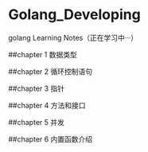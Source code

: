 # Golang_Developing

golang Learning Notes（正在学习中···）

##chapter 1 数据类型

##chapter 2 循环控制语句

##chapter 3 指针

##chapter 4 方法和接口

##chapter 5 并发

##chapter 6 内置函数介绍
